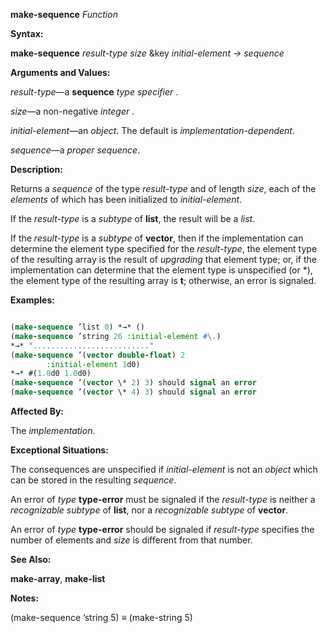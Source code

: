 **make-sequence** *Function* 



**Syntax:** 



**make-sequence** *result-type size* &amp;key *initial-element → sequence* 



**Arguments and Values:** 



*result-type*—a **sequence** *type specifier* . 



*size*—a non-negative *integer* . 



*initial-element*—an *object*. The default is *implementation-dependent*. 



*sequence*—a *proper sequence*. 



**Description:** 



Returns a *sequence* of the type *result-type* and of length *size*, each of the *elements* of which has been initialized to *initial-element*. 



If the *result-type* is a *subtype* of **list**, the result will be a *list*. 



If the *result-type* is a *subtype* of **vector**, then if the implementation can determine the element type specified for the *result-type*, the element type of the resulting array is the result of *upgrading* that element type; or, if the implementation can determine that the element type is unspecified (or \*), the element type of the resulting array is **t**; otherwise, an error is signaled. 



**Examples:**
```lisp

(make-sequence ’list 0) *→* () 
(make-sequence ’string 26 :initial-element #\.) 
*→* ".........................." 
(make-sequence ’(vector double-float) 2 
		:initial-element 1d0) 
*→* #(1.0d0 1.0d0) 
(make-sequence ’(vector \* 2) 3) should signal an error 
(make-sequence ’(vector \* 4) 3) should signal an error 

```
**Affected By:** 



The *implementation*. 



**Exceptional Situations:** 



The consequences are unspecified if *initial-element* is not an *object* which can be stored in the resulting *sequence*. 







 



 



An error of *type* **type-error** must be signaled if the *result-type* is neither a *recognizable subtype* of **list**, nor a *recognizable subtype* of **vector**. 



An error of *type* **type-error** should be signaled if *result-type* specifies the number of elements and *size* is different from that number. 



**See Also:** 



**make-array**, **make-list** 



**Notes:** 



(make-sequence ’string 5) *≡* (make-string 5) 



